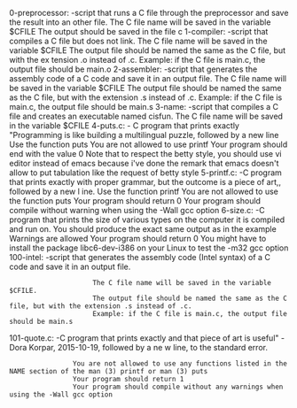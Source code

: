 0-preprocessor:				-script that runs a C file through the preprocessor and save the result into an						other file.
						The C file name will be saved in the variable $CFILE
						The output should be saved in the file c
1-compiler:				-script that compiles a C file but does not link.
						The C file name will be saved in the variable $CFILE
						The output file should be named the same as the C file, but with the ex											tension .o instead of .c.
						Example: if the C file is main.c, the output file should be main.o
2-assembler:				-script that generates the assembly code of a C code and save it in an output file.
						The C file name will be saved in the variable $CFILE
						The output file should be named the same as the C file, but with the extension .s instead of .c.
						Example: if the C file is main.c, the output file should be main.s
3-name:					-script that compiles a C file and creates an executable named cisfun.
						The C file name will be saved in the variable $CFILE
4-puts.c:				- C program that prints exactly "Programming is like building a multilingual puzzle, followed by a new line
					  Use the function puts
					  You are not allowed to use printf
					  Your program should end with the value 0
					  Note that to respect the betty style, you should use vi editor instead of emacs because i've done the 
					  remark that emacs doesn't allow to put tabulation like the request of betty style
5-printf.c:				-C program that prints exactly with proper grammar, but the outcome is a piece of art,, followed by a new l							ine.
					   Use the function printf
					   You are not allowed to use the function puts
					   Your program should return 0
					   Your program should compile without warning when using the -Wall gcc option
6-size.c:				 -C program that prints the size of various types on the computer it is compiled and run on.
					    You should produce the exact same output as in the example
					    Warnings are allowed
					    Your program should return 0
					    You might have to install the package libc6-dev-i386 on your Linux to test the -m32 gcc option
100-intel:				 -script that generates the assembly code (Intel syntax) of a C code and save it in an output file.

					 	 The C file name will be saved in the variable $CFILE.
						 The output file should be named the same as the C file, but with the extension .s instead of .c.
						 Example: if the C file is main.c, the output file should be main.s
101-quote.c:				-C program that prints exactly and that piece of art is useful" - Dora Korpar, 2015-10-19, followed by a ne							w line, to the standard error.

					You are not allowed to use any functions listed in the NAME section of the man (3) printf or man (3) puts
					Your program should return 1
					Your program should compile without any warnings when using the -Wall gcc option